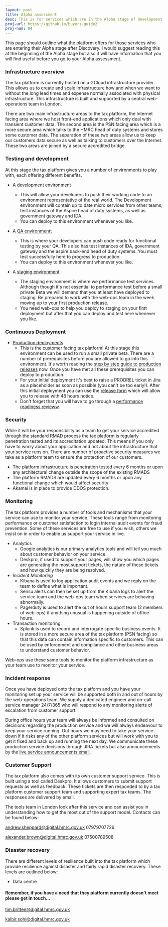 ```yaml
---
layout: post
title: Alpha assessment
desc: This is for services which are in the Alpha stage of development, or moving into private beta
proj-url: https://github.io/buyers-guide2
proj-num: 04
---
```






This page should outline what the platform offers for those services who are entering their Alpha stage after Discovery. I would suggest reading this at the beginning of the Alpha stage but also it will have information that you will find useful before you go to your Alpha assessment.

### Infrastructure overview

The tax platform is currently hosted on a GCloud infrastructure provider. This allows us to create and scale infrastructure how and when we want to without the long lead times and expense normally associated with physical infrastructure. This infrastructure is built and supported by a central web-operations team in London. 

There are two main infrastructure areas to the tax platform, the Internet facing area where we host front-end applications which only deal with transient customer data. The second area is the PSN facing area which is a more secure area which talks to the HMRC head of duty systems and stores some customer data. The separation of these two areas allow us to keep our customers data secure as well as talking to customers over the Internet. These two areas are joined by a secure accredited bridge. 


### Testing and development 

At this stage the tax platform gives you a number of environments to play with, each offering different benefits.

* A [development environment][development environment] 
	* This will allow your developers to push their working code to an environment representative of the real world. The Development environment will contain up to date micro services from other teams, test instances of the Aspire head of duty systems, as well as government gateway and IDA. 
	* You can deploy to this environment whenever you like.   


* A [QA environmentt][QA environment] 
	* This is where your developers can push code ready for functional testing by your QA. This also has test instances of IDA, government gateway and the aspire back-end head of duty systems. You must test successfully here to progress to production. 
	* You can deploy to this environment whenever you like.   


* A [staging environment][staging environment]
	* The staging environment is where we performance test services. Although though it's not essential to performance test before a small private Beta we will demand that you at least have deployed to staging. Be prepared to work with the web-ops team in the week moving up to your first production release. 
	* You need web-ops to help you deploy to staging on your first deployment but after that you can deploy and test here whenever you like.   

### Continuous Deployment
* [Production deployments][step by step guide]
	* This is the customer facing tax platform! At this stage this environment can be used to run a small private beta. There are a number of prerequisites before you are allowed to go into this environment. It's worth reading the [step by step guide to production releases][step by step guide] now. Once you have met all these prerequisites you can deploy to production. 
	* For your initial deployment it's best to raise a PRODREL ticket in Jira as a placeholder as soon as possible (you can't be too early!). After this initial deployment you can use the [release form][release form] which will allow you to release with 48 hours notice.
	* Don't forget that you will have to go through a [performance readiness revieww][PRR].

### Security
While it will be your responsibility as a team to get your service accredited through the standard RMAD process the tax platform is regularly penetration tested and its accreditation updated. This means if you only have to worry about your application and not about the infrastructure that your service runs on. There are number of proactive security measures we take as a platform team to ensure the protection of our customers.

* The platform infrastructure is penetration tested every 6 months or upon any architectural change outside the scope of the existing RMADS
* The platform RMADS are updated every 6 months or upon any functional change which would affect security 
* Akamai is in place to provide DDOS protection.

### Monitoring

The tax platform provides a number of tools and mechanisms that your service can use to monitor your service. These tools range from monitoring performance or customer satisfaction to login internal audit events for fraud prevention. Some of these services are free to use if you wish, others we insist on in order to enable us support your service in live. 

* Analytics
	* Google analytics is our primary analytics tools and will tell you much about customer behavior on your service. 
	* Deskpro, if used to support your pages, will show you which pages are generating the most support tickets, the nature of these tickets and how quickly they are being resolved.
* *Incident Monitoring*
	* Kibana is used to log application audit events and we reply on the team to define what is important.  
	* Sensu alerts can then be set up from the Kibana logs to alert the service team and the web-ops team when services are behaving abnormally. 
	* Pagerduty is used to alert the out of hours support team (2 members of web-ops) if anything unusual is happening outside of office hours.
* Transaction monitoring
	* Splunk is used to record and interrogate specific business events. It is stored in a more secure area of the tax platform (PSN facing) so that this data can contain information specific to customers. This can be used by enforcement and compliance and other business areas to understand customer behavior. 

Web-ops use these same tools to monitor the platform infrastructure as your team use to monitor your service. 

### Incident response

Once you have deployed onto the tax platform and you have your monitoring set up your service will be supported both in and out of hours by the web-operations team. We supply a dedicated engineer and on-call service manager 24/7/365 who will respond to any monitoring alerts of escalation from customer support. 

During office hours your team will always be informed and consulted on decisions regarding the production service and we will always endeavour to keep your service running. Out hours we may need to take your service down if it risks any of the other platform services but will work with you to get it fixed and back up and running the next day. We communicate these production service decisions through JIRA tickets but also announcements by the [live service announcements email][announcements].

### Customer Support

The tax platform also comes with its own customer support service. This is built using a tool called Deskpro. It allows customers to submit support requests as well as feedback. These tickets are then responded to by a tax platform customer support team and supporting expert tax teams. The responses are delivered by email. 

The tools team in London look after this service and can assist you in understanding how to get the most out of the support model. Contacts can be found below:   
  
  <andrew.sheppard@digital.hmrc.gov.uk> 07979707726

  <alexander.brown@digital.hmrc.gov.uk> 07500789508

### Disaster recovery

There are different levels of resilience built into the tax platform which provide resilience against disaster and fairly rapid disaster recovery. These levels are outlined below:

* Data centre


#### Remember, if you have a need that they platform currently doesn't meet please get in touch...
<tim.britten@digital.hmrc.gov.uk>

<kalbir.sohi@digital.hmrc.gov.uk>





[development environment]:      https://confluence.tools.tax.service.gov.uk/display/DTRG/05+Deploying+to+Dev
[QA environment]:				https://confluence.tools.tax.service.gov.uk/display/DTRG/10+Deploying+to+Web-QA
[staging environment]:			https://confluence.tools.tax.service.gov.uk/pages/viewpage.action?title=11+Deploying+to+Staging&spaceKey=DTRG
[step by step guide]:			https://confluence.tools.tax.service.gov.uk/display/WEBOPS/Step+by+Step+Guide+to+Production+Releases
[release form]:					https://releaseform.tax.service.gov.uk/
[PRR]:							https://confluence.tools.tax.service.gov.uk/display/DTRG/Platform+Readiness+Assessment
[announcements]:				https://groups.google.com/a/digital.hmrc.gov.uk/forum/#!forum/ddc-tax-plat-live-ops-announcements




